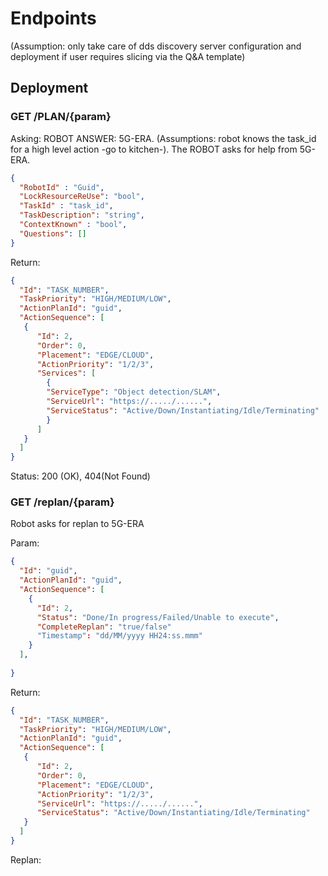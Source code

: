 # Endpoints
(Assumption: only take care of dds discovery server configuration and deployment if user requires slicing via the Q&A template)

## Deployment

### GET /PLAN/{param}

Asking: ROBOT ANSWER: 5G-ERA.
(Assumptions: robot knows the task_id for a high level action -go to kitchen-). The ROBOT asks for help from 5G-ERA. 

```json
{
  "RobotId" : "Guid",
  "LockResourceReUse": "bool",
  "TaskId" : "task_id",
  "TaskDescription": "string",
  "ContextKnown" : "bool",
  "Questions": []
}
```

Return:

```json
{
  "Id": "TASK_NUMBER",
  "TaskPriority": "HIGH/MEDIUM/LOW",
  "ActionPlanId": "guid",
  "ActionSequence": [
   {
      "Id": 2,
      "Order": 0,
      "Placement": "EDGE/CLOUD",
      "ActionPriority": "1/2/3",
      "Services": [
        {
        "ServiceType": "Object detection/SLAM",   
        "ServiceUrl": "https://...../......",
        "ServiceStatus": "Active/Down/Instantiating/Idle/Terminating"
        }
      ]
   } 
  ]
}
```

Status: 200 (OK), 404(Not Found)

### GET /replan/{param}

Robot asks for replan to 5G-ERA

Param:

```json
{
  "Id": "guid",
  "ActionPlanId": "guid",
  "ActionSequence": [
    {
      "Id": 2,
      "Status": "Done/In progress/Failed/Unable to execute",
      "CompleteReplan": "true/false"
      "Timestamp": "dd/MM/yyyy HH24:ss.mmm"
    }
  ],
  
}
```

Return:

```json
{
  "Id": "TASK_NUMBER",
  "TaskPriority": "HIGH/MEDIUM/LOW",
  "ActionPlanId": "guid",
  "ActionSequence": [
   {
      "Id": 2,
      "Order": 0,
      "Placement": "EDGE/CLOUD",
      "ActionPriority": "1/2/3",
      "ServiceUrl": "https://...../......",
      "ServiceStatus": "Active/Down/Instantiating/Idle/Terminating"
   } 
  ]
}
```

Replan:

